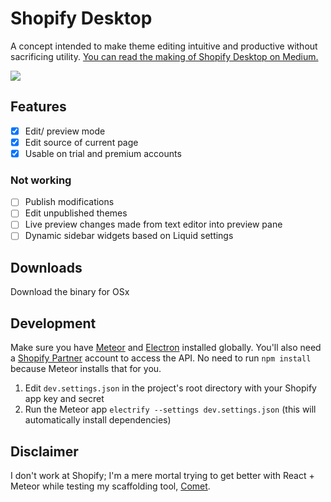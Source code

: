 # Shopify Desktop
A concept intended to make theme editing intuitive and productive without sacrificing utility. [You can read the making of Shopify Desktop on Medium.]()

![](http://puu.sh/nokTK/73dea38d06.png)

## Features
- [x] Edit/ preview mode
- [x] Edit source of current page
- [x] Usable on trial and premium accounts

### Not working
- [ ] Publish modifications
- [ ] Edit unpublished themes
- [ ] Live preview changes made from text editor into preview pane
- [ ] Dynamic sidebar widgets based on Liquid settings

## Downloads
Download the binary for OSx

## Development
Make sure you have [Meteor](https://www.meteor.com/install) and [Electron](https://github.com/electron-userland/electron-prebuilt) installed globally. You'll also need a [Shopify Partner](https://www.shopify.ca/partners) account to access the API. No need to run `npm install` because Meteor installs that for you.

1. Edit `dev.settings.json` in the project's root directory with your Shopify app key and secret
2. Run the Meteor app `electrify --settings dev.settings.json` (this will automatically install dependencies)

## Disclaimer
I don't work at Shopify; I'm a mere mortal trying to get better with React + Meteor while testing my scaffolding tool, [Comet](https://github.com/afang/comet).
